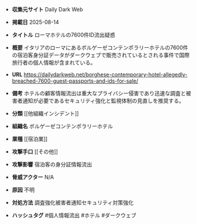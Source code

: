 - **収集元サイト**
Daily Dark Web

- **掲載日**
2025-08-14

- **タイトル**
ローマホテルの7600件ID流出疑惑

- **概要**
イタリアのローマにあるボルゲーゼコンテンポラリーホテルの7600件の宿泊客身分証データがダークウェブで販売されているとされる事件で国際旅行者の個人情報が含まれている。

- **URL**
https://dailydarkweb.net/borghese-contemporary-hotel-allegedly-breached-7600-guest-passports-and-ids-for-sale/

- **備考**
ホテルの顧客情報流出は重大なプライバシー侵害であり迅速な調査と被害者通知が必要であるセキュリティ強化と監視体制の見直しを推奨する。

- **分類**
[[他組織インシデント]]

- **組織名**
ボルゲーゼコンテンポラリーホテル

- **業種**
[[宿泊業]]

- **攻撃手口**
[[その他]]

- **攻撃影響**
宿泊客の身分証情報流出

- **脅威アクター**
N/A

- **原因**
不明

- **対処方法**
調査強化被害者通知セキュリティ対策強化

- **ハッシュタグ**
#個人情報流出 #ホテル #ダークウェブ
